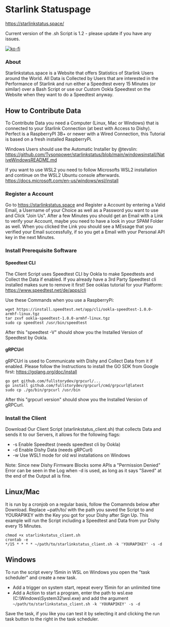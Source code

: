 # Starlink Statuspage

https://starlinkstatus.space/

Current version of the .sh Script is 1.2 - please update if you have any issues.

[![ko-fi](https://ko-fi.com/img/githubbutton_sm.svg)](https://ko-fi.com/C0C67UDEB)

### About

Starlinkstatus.space is a Website that offers Statistics of Starlink Users around the World. All Data is Collected by Users that are interested in the Performance of Starlink and run either a Speedtest every 15 Minutes (or similar) over a Bash Script or use our Custom Ookla Speedtest on the Website when they want to do a Speedtest anyway.

## How to Contribute Data

To Contribute Data you need a Computer (Linux, Mac or Windows) that is connected to your Starlink Connection (at best with Access to Dishy).
Perfect is a RaspberryPI 3B+ or newer with a Wired Connection, this Tutorial is based on a fresh installed RaspberryPi.

Windows Users should use the Automatic Installer by @tevslin:
https://github.com/Tysonpower/starlinkstatus/blob/main/windowsinstall/NativeWindowsREADME.md

If you want to use WSL2 you need to follow Microsofts WSL2 installation and continue on the WSL2 Ubuntu console afterwards.
https://docs.microsoft.com/en-us/windows/wsl/install

### Register a Account

Go to https://starlinkstatus.space and Register a Account by entering a Valid Email, a Username of your Choice as well as a Password you want to use and Click "Join Us". 
After a few Minutes you should get an Email with a Link to verify your Account, maybe you need to have a look in your SPAM Folder as well.
When you clicked the Link you should see a MEssage that you verified your Email successfully, if so you get a Email with your Personal API key in the next Minutes.

### Install Prerequisite Software

#### Speedtest CLI

The Client Script uses Speedtest CLI by Ookla to make Speedtests and Collect the Data if enabled.
If you already have a 3rd Party Speedtest cli installed makes sure to remove it first!
See ooklas tutorial for your Platform: https://www.speedtest.net/de/apps/cli

Use these Commands when you use a RaspberryPi:
```
wget https://install.speedtest.net/app/cli/ookla-speedtest-1.0.0-armhf-linux.tgz
tar zxvf ookla-speedtest-1.0.0-armhf-linux.tgz
sudo cp speedtest /usr/bin/speedtest
```
After this "speedtest -V" should show you the Installed Version of Speedtest by Ookla.

#### gRPCUrl

gRPCUrl is used to Communicate with Dishy and Collect Data from it if enabled.
Please follow the Instructions to install the GO SDK from Google first: https://golang.org/doc/install
```
go get github.com/fullstorydev/grpcurl/...
go install github.com/fullstorydev/grpcurl/cmd/grpcurl@latest
sudo cp ./go/bin/grpcurl /usr/bin
```
After this "grpcurl version" should show you the Installed Version of gRPCurl.

### Install the Client

Download Our Client Script (starlinkstatus_client.sh) that collects Data and sends it to our Servers, it allows for the following flags:

* -s    Enable Speedtest (needs speedtest cli by Ookla)
* -d    Enable Dishy Data (needs gRPCurl)
* -w    Use WSL1 mode for old wsl installations on Windows

Note: Since new Dishy Firmware Blocks some APIs a "Permission Denied" Error can be seen in the Log when -d is used, as long as it says "Saved" at the end of the Output all is fine.

## Linux/Mac
It is run by a cronjob on a regular basis, follow the Comamnds below after Download.
Replace ~path/to/ with the path you saved the Script to and YOURAPIKEY with the Key you got for your Dishy after Sign Up.
This example will run the Script including a Speedtest and Data from yur Dishy every 15 Minutes.
```
chmod +x starlinkstatus_client.sh
crontab -e
*/15 * * * * ~/path/to/starlinkstatus_client.sh -k 'YOURAPIKEY' -s -d
```

## Windows
To run the script every 15min in WSL on Windows you open the "task scheduler" and create a new task.
- Add a trigger on system start, repeat every 15min for an unlimited time
- Add a Action to start a program, enter the path to wsl.exe (C:\Windows\System32\wsl.exe) and add the argument `~/path/to/starlinkstatus_client.sh -k 'YOURAPIKEY' -s -d`

Save the task, if you like you can test it by selecting it and clicking the run task button to the right in the task scheduler.
